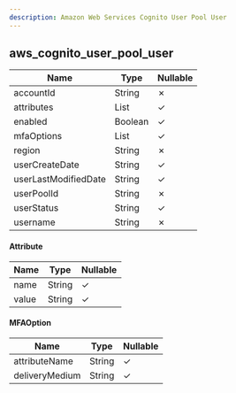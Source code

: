 ```yaml
---
description: Amazon Web Services Cognito User Pool User
---
```

aws_cognito_user_pool_user
--------------------------

| **Name**             | **Type**        | **Nullable** |
| -------------------- | --------------- | ------------ |
| accountId            | String          | &cross;      |
| attributes           | List<Attribute> | &check;      |
| enabled              | Boolean         | &check;      |
| mfaOptions           | List<MFAOption> | &check;      |
| region               | String          | &cross;      |
| userCreateDate       | String          | &check;      |
| userLastModifiedDate | String          | &check;      |
| userPoolId           | String          | &cross;      |
| userStatus           | String          | &check;      |
| username             | String          | &cross;      |

#### Attribute
| **Name** | **Type** | **Nullable** |
| -------- | -------- | ------------ |
| name     | String   | &check;      |
| value    | String   | &check;      |

#### MFAOption
| **Name**       | **Type** | **Nullable** |
| -------------- | -------- | ------------ |
| attributeName  | String   | &check;      |
| deliveryMedium | String   | &check;      |
